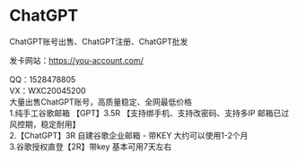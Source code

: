 # ChatGPT
ChatGPT账号出售、ChatGPT注册、ChatGPT批发

发卡网站：https://you-account.com/

QQ：1528478805
<br>
VX：WXC20045200
<br>
大量出售ChatGPT账号，高质量稳定、全网最低价格
<br>
1.纯手工谷歌邮箱 【GPT】3.5R
【支持绑手机、支持改密码、支持多IP  邮箱已过风控期，稳定耐用】
<br>
2.【ChatGPT】3R
自建谷歌企业邮箱 - 带KEY
大约可以使用1-2个月
<br>
3.谷歌授权直登【2R】带key
基本可用7天左右
